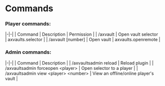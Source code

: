 # Commands


### Player commands:
|-|-|
| Command | Description | Permission |
| /axvault | Open vault selector | axvaults.selector |
| /axvault [number] | Open vault | axvaults.openremote |

### Admin commands:
|-|-|
| Command | Description |
| /axvaultsadmin reload | Reload plugin |
| /axvaultsadmin forceopen \<player> | Open selector to a player |
| /axvaultsadmin view \<player> \<number> | View an offline/online player's vault |